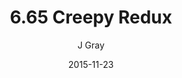 ---
title: '6.65 Creepy Redux'
alt: 'Mysteries of the Arcana'
date: '2015-11-23'
author: 'J Gray'
artist: 'Keira'
chapter: '6 Void in the Road'
filler: false
---